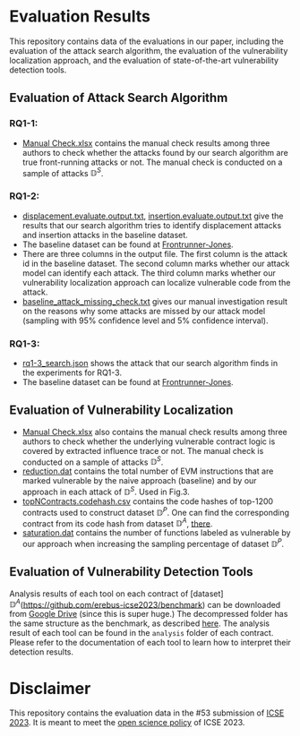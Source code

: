 # Evaluation Results

This repository contains data of the evaluations in our paper, including the evaluation of the attack search algorithm, the evaluation of the vulnerability localization approach, and the evaluation of state-of-the-art vulnerability detection tools.

## Evaluation of Attack Search Algorithm

### RQ1-1:

- [Manual Check.xlsx](./Manual%20Check.xlsx) contains the manual check results among three authors to check whether the attacks found by our search algorithm are true front-running attacks or not. The manual check is conducted on a sample of attacks $\mathbb{D}^S$.

### RQ1-2:

- [displacement.evaluate.output.txt](./displacement.evaluate.output.txt), [insertion.evaluate.output.txt](./insertion.evaluate.output.txt) give the results that our search algorithm tries to identify displacement attacks and insertion attacks in the baseline dataset.
- The baseline dataset can be found at [Frontrunner-Jones](https://github.com/christoftorres/Frontrunner-Jones).
- There are three columns in the output file. The first column is the attack id in the baseline dataset. The second column marks whether our attack model can identify each attack. The third column marks whether our vulnerability localization approach can localize vulnerable code from the attack.
- [baseline_attack_missing_check.txt](./baseline_attack_missing_check.txt) gives our manual investigation result on the reasons why some attacks are missed by our attack model (sampling with 95% confidence level and 5% confidence interval).

### RQ1-3:

- [rq1-3_search.json](./rq1-3_search.json) shows the attack that our search algorithm finds in the experiments for RQ1-3.
- The baseline dataset can be found at [Frontrunner-Jones](https://github.com/christoftorres/Frontrunner-Jones).

## Evaluation of Vulnerability Localization

- [Manual Check.xlsx](./Manual%20Check.xlsx) also contains the manual check results among three authors to check whether the underlying vulnerable contract logic is covered by extracted influence trace or not. The manual check is conducted on a sample of attacks $\mathbb{D}^S$.
- [reduction.dat](./reduction.dat) contains the total number of EVM instructions that are marked vulnerable by the naive approach (baseline) and by our approach in each attack of $\mathbb{D}^S$. Used in Fig.3.
- [topNContracts.codehash.csv](./topNContracts.codehash.csv) contains the code hashes of top-1200 contracts used to construct dataset $\mathbb{D}^P$. One can find the corresponding contract from its code hash from dataset $\mathbb{D}^A$, [there](https://github.com/erebus-icse2023/benchmark).
- [saturation.dat](./saturation.dat) contains the number of functions labeled as vulnerable by our approach when increasing the sampling percentage of dataset $\mathbb{D}^P$.

## Evaluation of Vulnerability Detection Tools

Analysis results of each tool on each contract of [dataset] $\mathbb{D}^A$(https://github.com/erebus-icse2023/benchmark) can be downloaded from [Google Drive](https://drive.google.com/file/d/1QhvUmNzB9b2TRwkdHt6A_RBK3ZlvYGMG/view?usp=sharing) (since this is super huge.)
The decompressed folder has the same structure as the benchmark, as described [here](https://github.com/erebus-icse2023/benchmark).
The analysis result of each tool can be found in the `analysis` folder of each contract.
Please refer to the documentation of each tool to learn how to interpret their detection results.

# Disclaimer

This repository contains the evaluation data in the #53 submission of [ICSE 2023](https://conf.researchr.org/track/icse-2023/icse-2023-technical-track).
It is meant to meet the [open science policy](https://conf.researchr.org/track/icse-2023/icse-2023-open-science-policies) of ICSE 2023.
